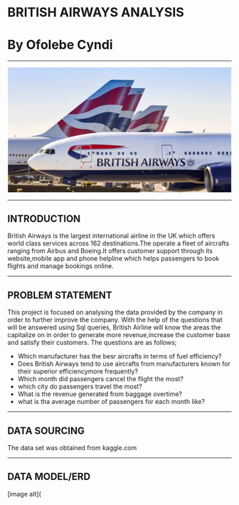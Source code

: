 # BRITISH AIRWAYS ANALYSIS
# By Ofolebe Cyndi
---
![image alt](https://github.com/Cyndi-24/British-Airways-Analysis/blob/main/BA%20flights%20SQL%20PROJECTS/capstone_images/british_airways_image.png)

---
INTRODUCTION
---
British Airways is the largest international airline in the UK which offers world class services across 162 destinations.The operate a fleet of aircrafts ranging from Airbus and Boeing.It offers  customer support through its website,mobile app and phone helpline which helps passengers to book flights and manage bookings online. 

---
PROBLEM STATEMENT
---
This project is focused on analysing the data provided by the company in order to further improve the company. With the help of the questions that will be answered using Sql queries, British Airline will know the areas the capitalize on in order to generate more revenue,increase the customer base and satisfy their customers.
The questions are as follows;
 * Which manufacturer has the besr aircrafts in terms of fuel efficiency?
 * Does British Airways tend to use aircrafts from manufacturers known for their superior efficiencymore frequently?
 * Which month did passengers cancel the flight the most?
 * which city do passengers travel the most?
 * What is the revenue generated from baggage overtime?
 * what is tha average number of passengers for each month like?

---
DATA SOURCING
---

The data set was obtained from kaggle.com

---
DATA MODEL/ERD
---
[image alt](


